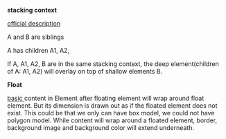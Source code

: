 **stacking context**

[official description](http://www.w3.org/TR/CSS2/zindex.html)

A and B are siblings

A has children  A1, A2,

If A, A1, A2, B are in the same stacking context, the deep element(children of A: A1, A2) will overlay on top of shallow elements B.

**Float**

[basic ](http://css.maxdesign.com.au/floatutorial/introduction.htm)
content in Element after floating element will wrap around float element.  But its dimension is drawn out as if the floated element does not exist. This could be that we only can have box model, we could not have polygon model. While content will wrap around a floated element, border, background image and background color will extend underneath.
